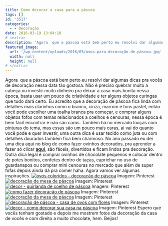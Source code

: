 ```yaml
---
title: Como decorar a casa para a páscoa
tags: []
id: '3517'
categories:
  - - Decoração
date: 2016-03-19 13:04:18
# <extra>
description: 'Agora  que a páscoa está bem perto eu resolvi dar algumas dicas pra vocês de decoração nessa data tão gostosa. Não é preciso quebrar muito a cabeça ou investir muito dinheiro pra deixar a casa mais bonita nessa época, basta usar um pouco de criatividade e ter alguns objetos curingas que tudo dará certo. Eu acredito que a decoração de páscoa fica linda com detalhes mais clarinhos como o branco, cinza, marrom e tons pastel, então você pode escolher uma toalha branca pra começar, e comprar alguns objetos fofos com temas relacionados a coelhos e cenouras, nessa época é bem fácil encontrar e não são caros. Também há no mercado louças com pinturas do tema, mas essas são um pouco mais caras, ai vai do quanto você pode e quer investir, uma outra dica é usar tecido como juta ou &hellip;'
featured_image: 
  url: '/wp-content/uploads/2016/03/ovos-para-decoração-de-páscoa.jpg'
  width: null
  height: null
# </extra>
---
```


Agora  que a páscoa está bem perto eu resolvi dar algumas dicas pra vocês de decoração nessa data tão gostosa. Não é preciso quebrar muito a cabeça ou investir muito dinheiro pra deixar a casa mais bonita nessa época, basta usar um pouco de criatividade e ter alguns objetos curingas que tudo dará certo. Eu acredito que a decoração de páscoa fica linda com detalhes mais clarinhos como o branco, cinza, marrom e tons pastel, então você pode escolher uma toalha branca pra começar, e comprar alguns objetos fofos com temas relacionados a coelhos e cenouras, nessa época é bem fácil encontrar e não são caros. Também há no mercado louças com pinturas do tema, mas essas são um pouco mais caras, ai vai do quanto você pode e quer investir, uma outra dica é usar tecido como juta ou com detalhes dourados também fica bem charmoso. No ano passado eu dei uma dica aqui no blog de como fazer ovinhos decorados, pra aprender a fazer só clicar **[aqui](http://natalia.blog.br/2015/03/30/decoracao-criativa-para-a-pascoa/)**, são fáceis, divertidos e ficam lindos pra decoração. Outra dica legal é comprar ovinhos de chocolate pequenos e colocar dentro de potes bonitos, confetes dentro de taças, caprichar no uso de guardanapos ou comprar mini cenouras no mercado que além de super fofas depois ainda dá pra comer haha. Agora vamos ver algumas inspirações. [![ovos coloridos - decoração de páscoa ](/wp-content/uploads/2016/03/ovos-para-decoração-de-páscoa.jpg)](/wp-content/uploads/2016/03/ovos-para-decoração-de-páscoa.jpg) Imagem: Pinterest [![decoração de mesa de páscoa ](/wp-content/uploads/2016/03/mesa-de-páscoa.jpg)](/wp-content/uploads/2016/03/mesa-de-páscoa.jpg) Imagem: Pinterest [![decor - guirlanda de coelho de páscoa ](/wp-content/uploads/2016/03/guirlanda-de-páscoa-697x1024.jpg)](/wp-content/uploads/2016/03/guirlanda-de-páscoa.jpg) Imagem: Pinterest [![como fazer decoração de páscoa ](/wp-content/uploads/2016/03/decoração-de-páscoa-683x1024.jpg)](/wp-content/uploads/2016/03/decoração-de-páscoa.jpg) Imagem: Pinterest [![decoração da mesa de páscoa ](/wp-content/uploads/2016/03/louça-de-páscoa.jpg)](/wp-content/uploads/2016/03/louça-de-páscoa.jpg) Imagem: Pinterest [![decoração de páscoa - casa de ovos com flores](/wp-content/uploads/2016/03/ovos-decorados-683x1024.jpg)](/wp-content/uploads/2016/03/ovos-decorados.jpg) Imagem: Pinterest [![decor - como decorar sua casa na páscoa ](/wp-content/uploads/2016/03/coelhos-de-páscoa-decoração-683x1024.jpg)](/wp-content/uploads/2016/03/coelhos-de-páscoa-decoração.jpg) Imagem: Pinterest Espero que vocês tenham gostado e depois me mostrem fotos da decoração da casa de vocês e com direito a muito chocolate, hem. Beijos!
